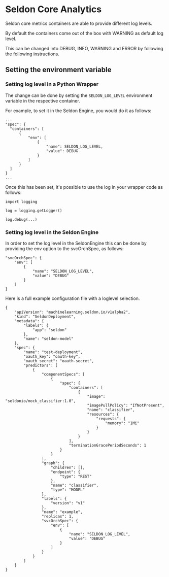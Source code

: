 # Seldon Core Analytics

Seldon core metrics containers are able to provide different log levels. 

By default the containers come out of the box with WARNING as default log level.

This can be changed into DEBUG, INFO, WARNING and ERROR by following the following instructions.

## Setting the environment variable

### Setting log level in a Python Wrapper

The change can be done by setting the `SELDON_LOG_LEVEL` environment variable in the respective container.

For example, to set it in the Seldon Engine, you would do it as follows:

```
...
"spec": {
  "containers": [
      { 
          "env": [
              {
                  "name": SELDON_LOG_LEVEL,
                  "value": DEBUG
              }
          ]
      }
  ]
}
...
```

Once this has been set, it's possible to use the log in your wrapper code as follows:

```
import logging

log = logging.getLogger()

log.debug(...)
```

### Setting log level in the Seldon Engine

In order to set the log level in the SeldonEngine this can be done by providing the env option to the svcOrchSpec, as follows:

```
"svcOrchSpec": {
    "env": [
        {
            "name": "SELDON_LOG_LEVEL",
            "value": "DEBUG"
        }
    ]
}
```

Here is a full example configuration file with a loglevel selection.

```
{    
    "apiVersion": "machinelearning.seldon.io/v1alpha2",
    "kind": "SeldonDeployment",
    "metadata": {
        "labels": {
            "app": "seldon"
        },
        "name": "seldon-model"
    },
    "spec": {
        "name": "test-deployment",
        "oauth_key": "oauth-key",
        "oauth_secret": "oauth-secret",
        "predictors": [
            {
                "componentSpecs": [
                    {
                        "spec": {
                            "containers": [
                                {
                                    "image": "seldonio/mock_classifier:1.0",
                                    "imagePullPolicy": "IfNotPresent",
                                    "name": "classifier",
                                    "resources": {
                                        "requests": {
                                            "memory": "1Mi"
                                        }
                                    }
                                }
                            ],
                            "terminationGracePeriodSeconds": 1
                        }
                    }
                ],
                "graph": {
                    "children": [],
                    "endpoint": {
                        "type": "REST"
                    },
                    "name": "classifier",
                    "type": "MODEL"
                },
                "labels": {
                    "version": "v1"
                },
                "name": "example",
                "replicas": 1,
                "svcOrchSpec": {
                    "env": [
                        {
                            "name": "SELDON_LOG_LEVEL",
                            "value": "DEBUG"
                        }
                    ]
                }
            }
        ]
    }
}
```


